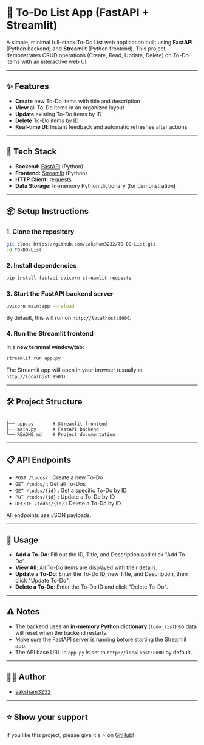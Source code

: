 # 📝 To-Do List App (FastAPI + Streamlit)

A simple, minimal full-stack To-Do List web application built using **FastAPI** (Python backend) and **Streamlit** (Python frontend). This project demonstrates CRUD operations (Create, Read, Update, Delete) on To-Do items with an interactive web UI.

---

## ✨ Features

- **Create** new To-Do items with title and description
- **View** all To-Do items in an organized layout
- **Update** existing To-Do items by ID
- **Delete** To-Do items by ID
- **Real-time UI**: Instant feedback and automatic refreshes after actions

---

## 🚀 Tech Stack

- **Backend:** [FastAPI](https://fastapi.tiangolo.com/) (Python)
- **Frontend:** [Streamlit](https://streamlit.io/) (Python)
- **HTTP Client:** [requests](https://docs.python-requests.org/en/latest/)
- **Data Storage:** In-memory Python dictionary (for demonstration)

---

## 📦 Setup Instructions

### 1. Clone the repository

```bash
git clone https://github.com/saksham3232/TO-DO-List.git
cd TO-DO-List
```

### 2. Install dependencies

```bash
pip install fastapi uvicorn streamlit requests
```

### 3. Start the FastAPI backend server

```bash
uvicorn main:app --reload
```
By default, this will run on `http://localhost:8000`.

### 4. Run the Streamlit frontend

In a **new terminal window/tab**:

```bash
streamlit run app.py
```
The Streamlit app will open in your browser (usually at `http://localhost:8501`).

---

## 🛠️ Project Structure

```
.
├── app.py       # Streamlit frontend
├── main.py      # FastAPI backend
└── README.md    # Project documentation
```

---

## 📋 API Endpoints

- `POST /todos/` : Create a new To-Do
- `GET /todos/` : Get all To-Dos
- `GET /todos/{id}` : Get a specific To-Do by ID
- `PUT /todos/{id}` : Update a To-Do by ID
- `DELETE /todos/{id}` : Delete a To-Do by ID

All endpoints use JSON payloads.

---

## 🎯 Usage

- **Add a To-Do**: Fill out the ID, Title, and Description and click "Add To-Do".
- **View All**: All To-Do items are displayed with their details.
- **Update a To-Do**: Enter the To-Do ID, new Title, and Description, then click "Update To-Do".
- **Delete a To-Do**: Enter the To-Do ID and click "Delete To-Do".

---

## ⚠️ Notes

- The backend uses an **in-memory Python dictionary** (`todo_list`) so data will reset when the backend restarts.
- Make sure the FastAPI server is running before starting the Streamlit app.
- The API base URL in `app.py` is set to `http://localhost:8000` by default.

---

## 🙋‍♂️ Author

- [saksham3232](https://github.com/saksham3232)

---

## ⭐️ Show your support

If you like this project, please give it a ⭐️ on [GitHub](https://github.com/saksham3232/TO-DO-List)!